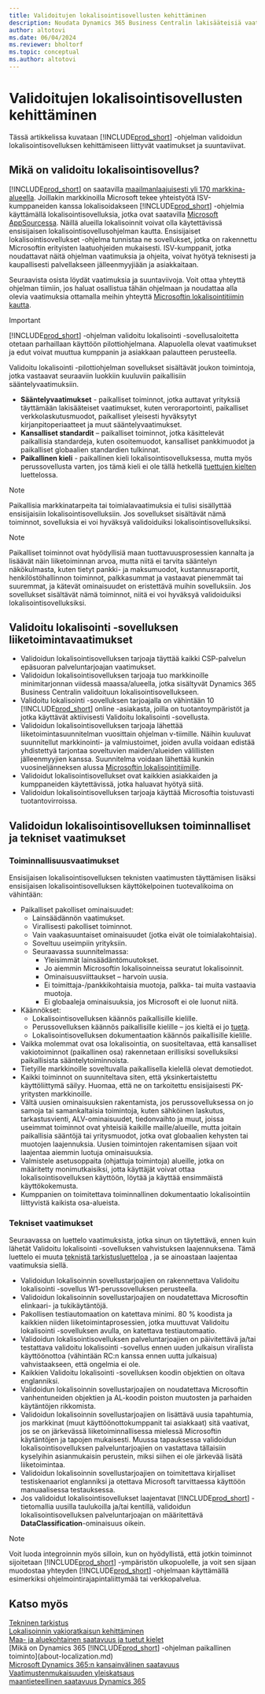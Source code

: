 ```yaml
---
title: Validoitujen lokalisointisovellusten kehittäminen
description: Noudata Dynamics 365 Business Centralin lakisääteisiä vaatimuksia validoituna lokalisointisovelluksena.
author: altotovi
ms.date: 06/04/2024
ms.reviewer: bholtorf
ms.topic: conceptual
ms.author: altotovi
---
```


# <a name="development-of-validated-localization-apps"></a>Validoitujen lokalisointisovellusten kehittäminen

Tässä artikkelissa kuvataan [!INCLUDE[prod_short](includes/prod_short.md)] -ohjelman validoidun lokalisointisovelluksen kehittämiseen liittyvät vaatimukset ja suuntaviivat.

## <a name="what-is-a-validated-localization-app"></a>Mikä on validoitu lokalisointisovellus?

[!INCLUDE[prod_short](includes/prod_short.md)] on saatavilla [maailmanlaajuisesti yli 170 markkina-alueella](/dynamics365/business-central/dev-itpro/compliance/apptest-countries-and-translations?toc=/dynamics365/business-central/toc.json). Joillakin markkinoilla Microsoft tekee yhteistyötä ISV-kumppaneiden kanssa lokalisoidakseen [!INCLUDE[prod_short](includes/prod_short.md)] -ohjelmia käyttämällä lokalisointisovelluksia, jotka ovat saatavilla [Microsoft AppSourcessa](https://go.microsoft.com/fwlink/?linkid=2081646). Näillä alueilla lokalisoinnit voivat olla käytettävissä ensisijaisen lokalisointisovellusohjelman kautta. Ensisijaiset lokalisointisovellukset -ohjelma tunnistaa ne sovellukset, jotka on rakennettu Microsoftin erityisten laatuohjeiden mukaisesti. ISV-kumppanit, jotka noudattavat näitä ohjelman vaatimuksia ja ohjeita, voivat hyötyä teknisesti ja kaupallisesti palvellakseen jälleenmyyjiään ja asiakkaitaan.  

Seuraavista osista löydät vaatimuksia ja suuntaviivoja. Voit ottaa yhteyttä ohjelman tiimiin, jos haluat osallistua tähän ohjelmaan ja noudattaa alla olevia vaatimuksia ottamalla meihin yhteyttä [Microsoftin lokalisointitiimin kautta](mailto:d365bcloc@microsoft.com).   

> [!IMPORTANT]
> [!INCLUDE[prod_short](includes/prod_short.md)] -ohjelman validoitu lokalisointi -sovellusaloitetta otetaan parhaillaan käyttöön pilottiohjelmana. Alapuolella olevat vaatimukset ja edut voivat muuttua kumppanin ja asiakkaan palautteen perusteella.  

Validoitu lokalisointi -pilottiohjelman sovellukset sisältävät joukon toimintoja, jotka vastaavat seuraaviin luokkiin kuuluviin paikallisiin sääntelyvaatimuksiin.  

- **Sääntelyvaatimukset** - paikalliset toiminnot, jotka auttavat yrityksiä täyttämään lakisääteiset vaatimukset, kuten veroraportointi, paikalliset verkkolaskutusmuodot, paikalliset yleisesti hyväksytyt kirjanpitoperiaatteet ja muut sääntelyvaatimukset.
- **Kansalliset standardit** – paikalliset toiminnot, jotka käsittelevät paikallisia standardeja, kuten osoitemuodot, kansalliset pankkimuodot ja paikalliset globaalien standardien tulkinnat.
- **Paikallinen kieli** - paikallinen kieli lokalisointisovelluksessa, mutta myös perussovellusta varten, jos tämä kieli ei ole tällä hetkellä [tuettujen kielten](/dynamics365/business-central/dev-itpro/compliance/apptest-countries-and-translations?toc=/dynamics365/business-central/toc.json) luettelossa.

> [!NOTE]
> Paikallisia markkinatarpeita tai toimialavaatimuksia ei tulisi sisällyttää ensisijaisiin lokalisointisovelluksiin. Jos sovellukset sisältävät nämä toiminnot, sovelluksia ei voi hyväksyä validoiduiksi lokalisointisovelluksiksi.

> [!NOTE]
> Paikalliset toiminnot ovat hyödyllisiä maan tuottavuusprosessien kannalta ja lisäävät näin liiketoiminnan arvoa, mutta niitä ei tarvita sääntelyn näkökulmasta, kuten tietyt pankki- ja maksumuodot, kustannusraportit, henkilöstöhallinnon toiminnot, palkkasummat ja vastaavat pienemmät tai suuremmat, ja kätevät ominaisuudet on eristettävä muihin sovelluksiin. Jos sovellukset sisältävät nämä toiminnot, niitä ei voi hyväksyä validoiduiksi lokalisointisovelluksiksi.   

## <a name="validated-localization-app-business-requirements"></a>Validoitu lokalisointi -sovelluksen liiketoimintavaatimukset

- Validoidun lokalisointisovelluksen tarjoaja täyttää kaikki CSP-palvelun epäsuoran palveluntarjoajan vaatimukset.  
- Validoidun lokalisointisovelluksen tarjoaja tuo markkinoille minimitarjonnan viidessä maassa/alueella, jotka sisältyvät Dynamics 365 Business Centralin validoituun lokalisointisovellukseen. 
- Validoitu lokalisointi -sovelluksen tarjoajalla on vähintään 10 [!INCLUDE[prod_short](includes/prod_short.md)] online -asiakasta, joilla on tuotantoympäristöt ja jotka käyttävät aktiivisesti Validoitu lokalisointi -sovellusta. 
- Validoidun lokalisointisovelluksen tarjoaja lähettää liiketoimintasuunnitelman vuosittain ohjelman v-tiimille. Näihin kuuluvat suunnitellut markkinointi- ja valmiustoimet, joiden avulla voidaan edistää yhdistettyä tarjontaa soveltuvien maiden/alueiden välillisten jälleenmyyjien kanssa. Suunnitelma voidaan lähettää kunkin vuosineljänneksen alussa [Microsoftin lokalisointitiimille](mailto:d365bcloc@microsoft.com).  
- Validoidut lokalisointisovellukset ovat kaikkien asiakkaiden ja kumppaneiden käytettävissä, jotka haluavat hyötyä siitä.     
- Validoidun lokalisointisovelluksen tarjoaja käyttää Microsoftia toistuvasti tuotantovirroissa.

## <a name="validated-localization-app-functional-and-technical-requirements"></a>Validoidun lokalisointisovelluksen toiminnalliset ja tekniset vaatimukset

### <a name="functionality-requirements"></a>Toiminnallisuusvaatimukset

Ensisijaisen lokalisointisovelluksen teknisten vaatimusten täyttämisen lisäksi ensisijaisen lokalisointisovelluksen käyttökelpoinen tuotevalikoima on vähintään:  

- Paikalliset pakolliset ominaisuudet:   
  - Lainsäädännön vaatimukset.   
  - Virallisesti pakolliset toiminnot. 
  - Vain vaakasuuntaiset ominaisuudet (jotka eivät ole toimialakohtaisia).  
  - Soveltuu useimpiin yrityksiin.  
  - Seuraavassa suunnitelmassa:   
    - Yleisimmät lainsäädäntömuutokset. 
    - Jo aiemmin Microsoftin lokalisoinneissa seuratut lokalisoinnit. 
    - Ominaisuusviittaukset – harvoin uusia.  
    - Ei toimittaja-/pankkikohtaisia muotoja, palkka- tai muita vastaavia muotoja. 
    - Ei globaaleja ominaisuuksia, jos Microsoft ei ole luonut niitä. 
- Käännökset: 
  - Lokalisointisovelluksen käännös paikallisille kielille. 
  - Perussovelluksen käännös paikallisille kielille – jos kieltä ei jo [tueta](/dynamics365/business-central/dev-itpro/compliance/apptest-countries-and-translations?toc=/dynamics365/business-central/toc.json).  
  - Lokalisointisovelluksen dokumentaation käännös paikallisille kielille. 
- Vaikka molemmat ovat osa lokalisointia, on suositeltavaa, että kansalliset vakiotoiminnot (paikallinen osa) rakennetaan erillisiksi sovelluksiksi paikallisista sääntelytoiminnoista. 
- Tietyille markkinoille soveltuvalla paikallisella kielellä olevat demotiedot.   
- Kaikki toiminnot on suunniteltava siten, että yksinkertaistettu käyttöliittymä säilyy. Huomaa, että ne on tarkoitettu ensisijaisesti PK-yritysten markkinoille.  
- Vältä uusien ominaisuuksien rakentamista, jos perussovelluksessa on jo samoja tai samankaltaisia toimintoja, kuten sähköinen laskutus, tarkastusvienti, ALV-ominaisuudet, tiedonvaihto ja muut, joissa useimmat toiminnot ovat yhteisiä kaikille maille/alueille, mutta joitain paikallisia sääntöjä tai yritysmuodot, jotka ovat globaalien kehysten tai muotojen laajennuksia. Uusien toimintojen rakentamisen sijaan voit laajentaa aiemmin luotuja ominaisuuksia.  
- Valmistele asetusoppaita (ohjattuja toimintoja) alueille, jotka on määritetty monimutkaisiksi, jotta käyttäjät voivat ottaa lokalisointisovelluksen käyttöön, löytää ja käyttää ensimmäistä käyttökokemusta.  
- Kumppanien on toimitettava toiminnallinen dokumentaatio lokalisointiin liittyvistä kaikista osa-alueista.  

### <a name="technical-requirements"></a>Tekniset vaatimukset

Seuraavassa on luettelo vaatimuksista, jotka sinun on täytettävä, ennen kuin lähetät Validoitu lokalisointi -sovelluksen vahvistuksen laajennuksena. Tämä luettelo ei muuta [teknistä tarkistusluetteloa](/dynamics365/business-central/dev-itpro/developer/devenv-checklist-submission) , ja se ainoastaan laajentaa vaatimuksia siellä.  

- Validoidun lokalisoinnin sovellustarjoajien on rakennettava Validoitu lokalisointi -sovellus W1-perussovelluksen perusteella.  
- Validoidun lokalisoinnin sovellustarjoajien on noudatettava Microsoftin elinkaari- ja tukikäytäntöjä.   
- Pakollisen testiautomaation on katettava minimi. 80 % koodista ja kaikkien niiden liiketoimintaprosessien, jotka muuttuvat Validoitu lokalisointi -sovelluksen avulla, on katettava testiautomaatio.  
- Validoidun lokalisointisovelluksen palveluntarjoajien on päivitettävä ja/tai testattava validoitu lokalisointi -sovellus ennen uuden julkaisun virallista käyttöönottoa (vähintään RC:n kanssa ennen uutta julkaisua) vahvistaakseen, että ongelmia ei ole. 
- Kaikkien Validoitu lokalisointi -sovelluksen koodin objektien on oltava englanniksi.   
- Validoidun lokalisoinnin sovellustarjoajien on noudatettava Microsoftin vanhentuneiden objektien ja AL-koodin poiston muutosten ja parhaiden käytäntöjen rikkomista.  
- Validoidun lokalisoinnin sovellustarjoajien on lisättävä uusia tapahtumia, jos markkinat (muut käyttöönottokumppanit tai asiakkaat) sitä vaativat, jos se on järkevässä liiketoiminnallisessa mielessä Microsoftin käytäntöjen ja tapojen mukaisesti. Muussa tapauksessa validoidun lokalisointisovelluksen palveluntarjoajien on vastattava tällaisiin kyselyihin asianmukaisin perustein, miksi siihen ei ole järkevää lisätä liiketoimintaa. 
- Validoidun lokalisoinnin sovellustarjoajien on toimitettava kirjalliset testiskenaariot englanniksi ja otettava Microsoft tarvittaessa käyttöön manuaalisessa testauksessa.  
- Jos validoidut lokalisointisovellukset laajentavat [!INCLUDE[prod_short](includes/prod_short.md)] -tietomallia uusilla taulukoilla ja/tai kentillä, validoidun lokalisointisovelluksen palveluntarjoajan on määritettävä **DataClassification**-ominaisuus oikein.

> [!NOTE]  
> Voit luoda integroinnin myös silloin, kun on hyödyllistä, että jotkin toiminnot sijoitetaan [!INCLUDE[prod_short](includes/prod_short.md)] -ympäristön ulkopuolelle, ja voit sen sijaan muodostaa yhteyden [!INCLUDE[prod_short](includes/prod_short.md)] -ohjelmaan käyttämällä esimerkiksi ohjelmointirajapintaliittymää tai verkkopalvelua.

## <a name="see-also"></a>Katso myös

[Tekninen tarkistus](/dynamics365/business-central/dev-itpro/developer/devenv-checklist-submission)  
[Lokalisoinnin vakioratkaisun kehittäminen](/dynamics365/business-central/dev-itpro/developer/readiness/readiness-develop-localization)  
[Maa- ja aluekohtainen saatavuus ja tuetut kielet](/dynamics365/business-central/dev-itpro/compliance/apptest-countries-and-translations)  
[Mikä on Dynamics 365 [!INCLUDE[prod_short](includes/prod_short.md)] -ohjelman paikallinen toiminto](about-localization.md)  
[Microsoft Dynamics 365:n kansainvälinen saatavuus](/dynamics365/get-started/availability)  
[Vaatimustenmukaisuuden yleiskatsaus](compliance/compliance-overview.md)  
[maantieteellinen saatavuus Dynamics 365](https://releaseplans.microsoft.com/availability-reports/?report=productgeoreport/)  
